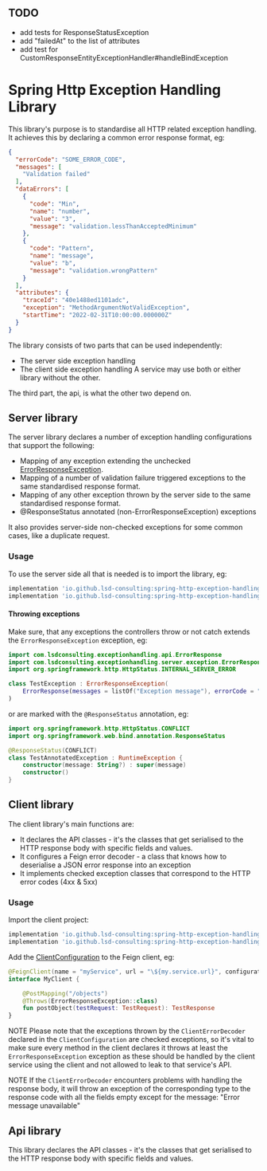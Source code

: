 ## TODO
* add tests for ResponseStatusException
* add "failedAt" to the list of attributes
* add test for CustomResponseEntityExceptionHandler#handleBindException

# Spring Http Exception Handling Library

This library's purpose is to standardise all HTTP related exception handling. It achieves this by declaring a common error response format, eg:

```json
{
  "errorCode": "SOME_ERROR_CODE",
  "messages": [
    "Validation failed"
  ],
  "dataErrors": [
    {
      "code": "Min",
      "name": "number",
      "value": "3",
      "message": "validation.lessThanAcceptedMinimum"
    },
    {
      "code": "Pattern",
      "name": "message",
      "value": "b",
      "message": "validation.wrongPattern"
    }
  ],
  "attributes": {
    "traceId": "40e1488ed1101adc",
    "exception": "MethodArgumentNotValidException",
    "startTime": "2022-02-31T10:00:00.000000Z"
  }
}
```

The library consists of two parts that can be used independently:
* The server side exception handling
* The client side exception handling
A service may use both or either library without the other.

The third part, the api, is what the other two depend on.

## Server library

The server library declares a number of exception handling configurations that support the following:
* Mapping of any exception extending the unchecked [ErrorResponseException](server/src/main/kotlin/com/lsdconsulting/exceptionhandling/server/exception/ErrorResponseException.kt).
* Mapping of a number of validation failure triggered exceptions to the same standardised response format.
* Mapping of any other exception thrown by the server side to the same standardised response format.
* @ResponseStatus annotated (non-ErrorResponseException) exceptions

It also provides server-side non-checked exceptions for some common cases, like a duplicate request.

### Usage

To use the server side all that is needed is to import the library, eg:
```groovy
implementation 'io.github.lsd-consulting:spring-http-exception-handling-library-api:+'
implementation 'io.github.lsd-consulting:spring-http-exception-handling-library-server:+'
```

#### Throwing exceptions
Make sure, that any exceptions the controllers throw or not catch extends the `ErrorResponseException` exception, eg:
```kotlin
import com.lsdconsulting.exceptionhandling.api.ErrorResponse
import com.lsdconsulting.exceptionhandling.server.exception.ErrorResponseException
import org.springframework.http.HttpStatus.INTERNAL_SERVER_ERROR

class TestException : ErrorResponseException(
    ErrorResponse(messages = listOf("Exception message"), errorCode = "ERROR_CODE"), INTERNAL_SERVER_ERROR
)
```
or are marked with the `@ResponseStatus` annotation, eg:
```kotlin
import org.springframework.http.HttpStatus.CONFLICT
import org.springframework.web.bind.annotation.ResponseStatus

@ResponseStatus(CONFLICT)
class TestAnnotatedException : RuntimeException {
    constructor(message: String?) : super(message)
    constructor()
}
```

## Client library

The client library's main functions are:
* It declares the API classes - it's the classes that get serialised to the HTTP response body with specific fields and values.
* It configures a Feign error decoder - a class that knows how to deserialise a JSON error response into an exception
* It implements checked exception classes that correspond to the HTTP error codes (4xx & 5xx)

### Usage

Import the client project:
```groovy
implementation 'io.github.lsd-consulting:spring-http-exception-handling-library-api:+'
implementation 'io.github.lsd-consulting:spring-http-exception-handling-library-client:+'
```

Add the [ClientConfiguration](client/src/main/kotlin/com/lsdconsulting/exceptionhandling/client/config/ClientConfiguration.kt) to the Feign client, eg:

```kotlin
@FeignClient(name = "myService", url = "\${my.service.url}", configuration = [ClientConfiguration::class])
interface MyClient {

    @PostMapping("/objects")
    @Throws(ErrorResponseException::class)
    fun postObject(testRequest: TestRequest): TestResponse
}
```

NOTE
Please note that the exceptions thrown by the `ClientErrorDecoder` declared in the `ClientConfiguration` are checked exceptions,
so it's vital to make sure every method in the client declares it throws at least the `ErrorResponseException` exception
as these should be handled by the client service using the client and not allowed to leak to that service's API.

NOTE
If the `ClientErrorDecoder` encounters problems with handling the response body, it will throw an exception
of the corresponding type to the response code with all the fields empty except for the message: "Error message unavailable"  
 

## Api library

This library declares the API classes - it's the classes that get serialised to the HTTP response body with specific fields and values.
